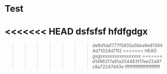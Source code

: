 # Test
<<<<<<< HEAD
dsfsfsf
hfdfgdgx
=======
>>>>>>> de8d1daf777f5835a5bba9e813844d71024d71f2
<<<<<<< HEAD
gxgxxxxxxxxxxxxxxxxx
=======
>>>>>>> d1d962f7a91a204463f17ee22a97c8a72247d43e
ffffffffffffffffffffffff